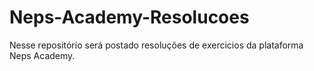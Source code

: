 # Neps-Academy-Resolucoes
Nesse repositório será postado resoluções de exercicios da plataforma Neps Academy.
